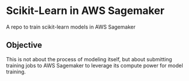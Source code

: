 # Scikit-Learn in AWS Sagemaker
A repo to train scikit-learn models in AWS Sagemaker

## Objective
This is not about the process of modeling itself, but about submitting training jobs to AWS Sagemaker to leverage its compute power for model training.
